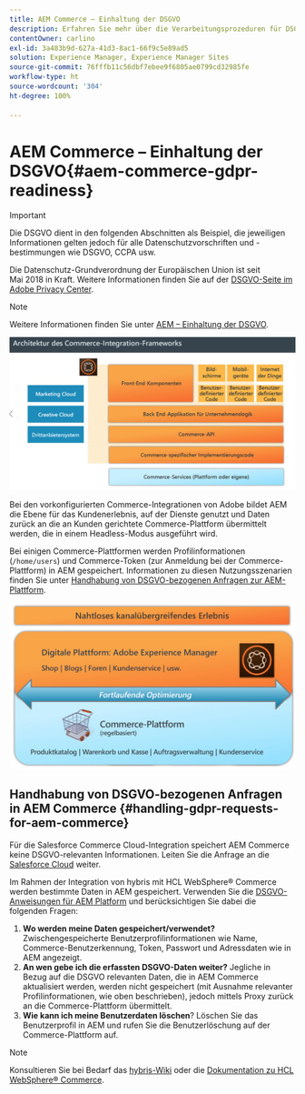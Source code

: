 ```yaml
---
title: AEM Commerce – Einhaltung der DSGVO
description: Erfahren Sie mehr über die Verarbeitungsprozeduren für DSGVO-Anfragen in AEM Commerce und wie sie verwendet werden.
contentOwner: carlino
exl-id: 3a483b9d-627a-41d3-8ac1-66f9c5e89ad5
solution: Experience Manager, Experience Manager Sites
source-git-commit: 76fffb11c56dbf7ebee9f6805ae0799cd32985fe
workflow-type: ht
source-wordcount: '304'
ht-degree: 100%

---
```


# AEM Commerce – Einhaltung der DSGVO{#aem-commerce-gdpr-readiness}

>[!IMPORTANT]
>
>Die DSGVO dient in den folgenden Abschnitten als Beispiel, die jeweiligen Informationen gelten jedoch für alle Datenschutzvorschriften und -bestimmungen wie DSGVO, CCPA usw.

Die Datenschutz-Grundverordnung der Europäischen Union ist seit Mai 2018 in Kraft. Weitere Informationen finden Sie auf der [DSGVO-Seite im Adobe Privacy Center](https://business.adobe.com/de/privacy/general-data-protection-regulation.html).

>[!NOTE]
>
>Weitere Informationen finden Sie unter [AEM – Einhaltung der DSGVO](/help/managing/data-protection-and-privacy.md).

![screen_shot_2018-03-22at111606](assets/screen_shot_2018-03-22at111606.jpg)

Bei den vorkonfigurierten Commerce-Integrationen von Adobe bildet AEM die Ebene für das Kundenerlebnis, auf der Dienste genutzt und Daten zurück an die an Kunden gerichtete Commerce-Plattform übermittelt werden, die in einem Headless-Modus ausgeführt wird.

Bei einigen Commerce-Plattformen werden Profilinformationen (`/home/users`) und Commerce-Token (zur Anmeldung bei der Commerce-Plattform) in AEM gespeichert. Informationen zu diesen Nutzungsszenarien finden Sie unter [Handhabung von DSGVO-bezogenen Anfragen zur AEM-Plattform](/help/sites-administering/handling-gdpr-requests-for-aem-platform.md).

![screen_shot_2018-03-22at111621](assets/screen_shot_2018-03-22at111621.jpg)

## Handhabung von DSGVO-bezogenen Anfragen in AEM Commerce {#handling-gdpr-requests-for-aem-commerce}

Für die Salesforce Commerce Cloud-Integration speichert AEM Commerce keine DSGVO-relevanten Informationen. Leiten Sie die Anfrage an die [Salesforce Cloud](https://documentation.b2c.commercecloud.salesforce.com/DOC1/index.jsp) weiter.

Im Rahmen der Integration von hybris mit HCL WebSphere® Commerce werden bestimmte Daten in AEM gespeichert. Verwenden Sie die [DSGVO-Anweisungen für AEM Platform](/help/sites-administering/handling-gdpr-requests-for-aem-platform.md) und berücksichtigen Sie dabei die folgenden Fragen:

1. **Wo werden meine Daten gespeichert/verwendet?** Zwischengespeicherte Benutzerprofilinformationen wie Name, Commerce-Benutzerkennung, Token, Passwort und Adressdaten wie in AEM angezeigt.
1. **An wen gebe ich die erfassten DSGVO-Daten weiter?** Jegliche in Bezug auf die DSGVO relevanten Daten, die in AEM Commerce aktualisiert werden, werden nicht gespeichert (mit Ausnahme relevanter Profilinformationen, wie oben beschrieben), jedoch mittels Proxy zurück an die Commerce-Plattform übermittelt.
1. **Wie kann ich meine Benutzerdaten löschen**? Löschen Sie das Benutzerprofil in AEM und rufen Sie die Benutzerlöschung auf der Commerce-Plattform auf.

>[!NOTE]
>
>Konsultieren Sie bei Bedarf das [hybris-Wiki](https://wiki.hybris.com/) oder die [Dokumentation zu HCL WebSphere® Commerce](https://help.hcltechsw.com/commerce/index.html).

